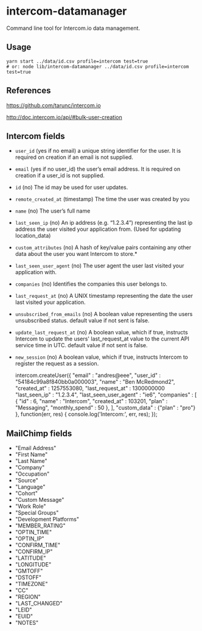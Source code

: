 # intercom-datamanager

Command line tool for Intercom.io data management.

## Usage

	yarn start ../data/id.csv profile=intercom test=true
	# or: node lib/intercom-datamanager ../data/id.csv profile=intercom test=true

## References

https://github.com/tarunc/intercom.io

http://doc.intercom.io/api/#bulk-user-creation

## Intercom fields

* `user_id`	(yes if no email)	a unique string identifier for the user. It is required on creation if an email is not supplied.
* `email`	(yes if no user_id)	the user’s email address. It is required on creation if a user_id is not supplied.
* `id`	(no)	The id may be used for user updates.
* `remote_created_at`	(timestamp)	The time the user was created by you
* `name`	(no)	The user’s full name
* `last_seen_ip`	(no)	An ip address (e.g. “1.2.3.4”) representing the last ip address the user visited your application from. (Used for updating location_data)
* `custom_attributes`	(no)	A hash of key/value pairs containing any other data about the user you want Intercom to store.*
* `last_seen_user_agent`	(no)	The user agent the user last visited your application with.
* `companies`	(no)	Identifies the companies this user belongs to.
* `last_request_at`	(no)	A UNIX timestamp representing the date the user last visited your application.
* `unsubscribed_from_emails`	(no)	A boolean value representing the users unsubscribed status. default value if not sent is false.
* `update_last_request_at`	(no)	A boolean value, which if true, instructs Intercom to update the users' last_request_at value to the current API service time in UTC. default value if not sent is false.
* `new_session`	(no)	A boolean value, which if true, instructs Intercom to register the request as a session.

	intercom.createUser({
		"email" : "andres@eee",
		"user_id" : "54184c99a8f840bb0a000003",
		"name" : "Ben McRedmond2",
		"created_at" : 1257553080,
		"last_request_at" : 1300000000
		"last_seen_ip" : "1.2.3.4",
		"last_seen_user_agent" : "ie6",
		"companies" : [
			{
				"id" : 6,
				"name" : "Intercom",
				"created_at" : 103201,
				"plan" : "Messaging",
				"monthly_spend" : 50
			},
		],
		"custom_data" : {"plan" : "pro"}
	}, function(err, res) {
		console.log('Intercom:', err, res);
	});

## MailChimp fields

* "Email Address"
* "First Name"
* "Last Name"
* "Company"
* "Occupation"
* "Source"
* "Language"
* "Cohort"
* "Custom Message"
* "Work Role"
* "Special Groups"
* "Development Platforms"
* "MEMBER_RATING"
* "OPTIN_TIME"
* "OPTIN_IP"
* "CONFIRM_TIME"
* "CONFIRM_IP"
* "LATITUDE"
* "LONGITUDE"
* "GMTOFF"
* "DSTOFF"
* "TIMEZONE"
* "CC"
* "REGION"
* "LAST_CHANGED"
* "LEID"
* "EUID"
* "NOTES"
